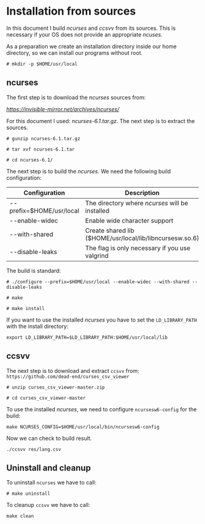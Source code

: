 # Installation from sources

In this document I build *ncurses* and *ccsvv* from its sources. This is necessary if your OS does not
provide an appropriate *ncuses*.

As a preparation we create an installation directory inside our home directory, so we can install our
programs without root.

```
# mkdir -p $HOME/usr/local
```

## ncurses

The first step is to download the *ncurses* sources from:

*https://invisible-mirror.net/archives/ncurses/*

For this document I used: *ncurses-6.1.tar.gz*. The next step is to extract the sources.


```
# gunzip ncurses-6.1.tar.gz

# tar xvf ncurses-6.1.tar

# cd ncurses-6.1/
```

The next step is to build the *ncurses*. We need the following build configuration:

Configuration|Description
-------------|-----------
--prefix=$HOME/usr/local|The directory where *ncurses* will be installed
--enable-widec|Enable wide character support
--with-shared|Create shared lib ($HOME/usr/local/lib/libncursesw.so.6)
--disable-leaks|The flag is only necessary if you use valgrind

The build is standard:

```
# ./configure --prefix=$HOME/usr/local --enable-widec --with-shared --disable-leaks

# make

# make install
```

If you want to use the installed *ncurses* you have to set the `LD_LIBRARY_PATH` with
the install directory:

```
export LD_LIBRARY_PATH=$LD_LIBRARY_PATH:$HOME/usr/local/lib
```

## ccsvv

The next step is to download and extract `ccsvv` from: `https://github.com/dead-end/curses_csv_viewer` 


```
# unzip curses_csv_viewer-master.zip

# cd curses_csv_viewer-master
```
To use the installed *ncurses*, we need to configure `ncursesw6-config` for the build:

```
make NCURSES_CONFIG=$HOME/usr/local/bin/ncursesw6-config
```

Now we can check to build result.

```
./ccsvv res/lang.csv
```

## Uninstall and cleanup

To uninstall `ncurses` we have to call:

```
# make uninstall
```

To cleanup `ccsvv` we have to call:

```
make clean
```
